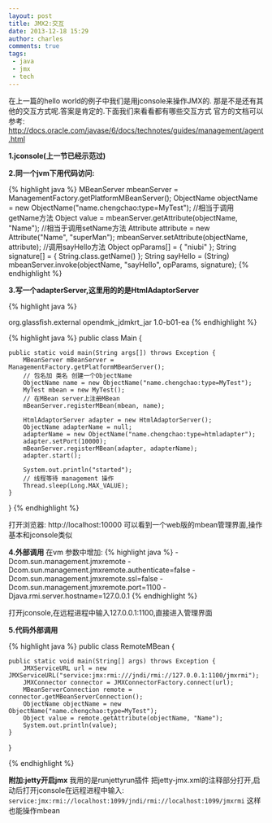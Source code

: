 ```yaml
---
layout: post
title: JMX2:交互
date: 2013-12-18 15:29
author: charles
comments: true
tags:
 - java
 - jmx
 - tech
---
```


在上一篇的hello world的例子中我们是用jconsole来操作JMX的.
那是不是还有其他的交互方式呢.答案是肯定的.下面我们来看看都有哪些交互方式
官方的文档可以参考:
<http://docs.oracle.com/javase/6/docs/technotes/guides/management/agent.html>

<strong>1.jconsole(上一节已经示范过)</strong>

<strong>2.同一个jvm下用代码访问:</strong>

{% highlight java %}
MBeanServer mbeanServer = ManagementFactory.getPlatformMBeanServer();
ObjectName objectName = new ObjectName("name.chengchao:type=MyTest");
//相当于调用getName方法
Object value = mbeanServer.getAttribute(objectName, "Name");
//相当于调用setName方法
Attribute attribute = new Attribute("Name", "superMan");
mbeanServer.setAttribute(objectName, attribute);
//调用sayHello方法
Object opParams[] = { "niubi" };
String signature[] = { String.class.getName() };
String sayHello = (String) mbeanServer.invoke(objectName, "sayHello", opParams, signature);
{% endhighlight %}

<strong>3.写一个adapterServer,这里用的的是HtmlAdaptorServer</strong>

{% highlight java %}
<!-- pom.xml添加依赖 -->
<dependency>
	<groupId>org.glassfish.external</groupId>
	<artifactId>opendmk_jdmkrt_jar</artifactId>
	<version>1.0-b01-ea</version>
</dependency>
{% endhighlight %}  

{% highlight java %}
public class Main {

    public static void main(String args[]) throws Exception {
        MBeanServer mBeanServer = ManagementFactory.getPlatformMBeanServer();
        // 包名加 类名 创建一个ObjectName
        ObjectName name = new ObjectName("name.chengchao:type=MyTest");
        MyTest mbean = new MyTest();
        // 在MBean server上注册MBean
        mBeanServer.registerMBean(mbean, name);

        HtmlAdaptorServer adapter = new HtmlAdaptorServer();
        ObjectName adapterName = null;
        adapterName = new ObjectName("name.chengchao:type=htmladapter");
        adapter.setPort(10000);
        mBeanServer.registerMBean(adapter, adapterName);
        adapter.start();

        System.out.println("started");
        // 线程等待 management 操作
        Thread.sleep(Long.MAX_VALUE);
    }

}
{% endhighlight %}

打开浏览器: http://localhost:10000
可以看到一个web版的mbean管理界面,操作基本和jconsole类似

<strong>4.外部调用</strong>
在vm 参数中增加:
{% highlight java %}
-Dcom.sun.management.jmxremote 
-Dcom.sun.management.jmxremote.authenticate=false 
-Dcom.sun.management.jmxremote.ssl=false 
-Dcom.sun.management.jmxremote.port=1100
-Djava.rmi.server.hostname=127.0.0.1
{% endhighlight %}

打开jconsole,在远程进程中输入127.0.0.1:1100,直接进入管理界面

<strong>5.代码外部调用</strong>

{% highlight java %}
public class RemoteMBean {

    public static void main(String[] args) throws Exception {
        JMXServiceURL url = new JMXServiceURL("service:jmx:rmi:///jndi/rmi://127.0.0.1:1100/jmxrmi");
        JMXConnector connector = JMXConnectorFactory.connect(url);
        MBeanServerConnection remote = connector.getMBeanServerConnection();
        ObjectName objectName = new ObjectName("name.chengchao:type=MyTest");
        Object value = remote.getAttribute(objectName, "Name");
        System.out.println(value);
    }

}

{% endhighlight %}


<strong>附加:jetty开启jmx</strong>
我用的是runjettyrun插件
把jetty-jmx.xml的注释部分打开,启动后打开jconsole在远程进程中输入:
`service:jmx:rmi://localhost:1099/jndi/rmi://localhost:1099/jmxrmi`
这样也能操作mbean
